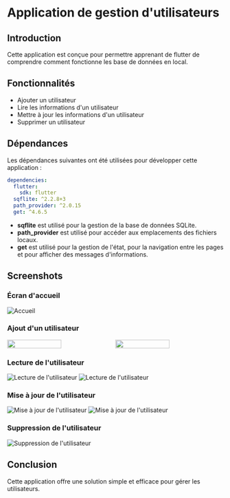 # Application de gestion d'utilisateurs

## Introduction
Cette application est conçue pour permettre apprenant de flutter de comprendre comment fonctionne les base de données en local.

## Fonctionnalités
- Ajouter un utilisateur
- Lire les informations d'un utilisateur
- Mettre à jour les informations d'un utilisateur
- Supprimer un utilisateur 

## Dépendances
Les dépendances suivantes ont été utilisées pour développer cette application :

```yaml
dependencies:
  flutter:
    sdk: flutter
  sqflite: ^2.2.8+3
  path_provider: ^2.0.15
  get: ^4.6.5
```
- **sqflite** est utilisé pour la gestion de la base de données SQLite.
- **path_provider** est utilisé pour accéder aux emplacements des fichiers locaux.
- **get** est utilisé pour la gestion de l'état, pour la navigation entre les pages et pour afficher des messages d'informations.

## Screenshots

### Écran d'accueil
![Accueil](/assets/5.png)

### Ajout d'un utilisateur
<div style="display: flex;">
    <img src="/assets/6.png" style="width: 50%;" />
    <img src="/assets/1.png" style="width: 50%;" />
</div>

### Lecture de l'utilisateur
![Lecture de l'utilisateur](/assets/8.png)
![Lecture de l'utilisateur](/assets/2.png)

### Mise à jour de l'utilisateur
![Mise à jour de l'utilisateur](/assets/7.png)
![Mise à jour de l'utilisateur](/assets/3.png)

### Suppression de l'utilisateur
![Suppression de l'utilisateur](/assets/4.png)

## Conclusion
Cette application offre une solution simple et efficace pour gérer les utilisateurs.